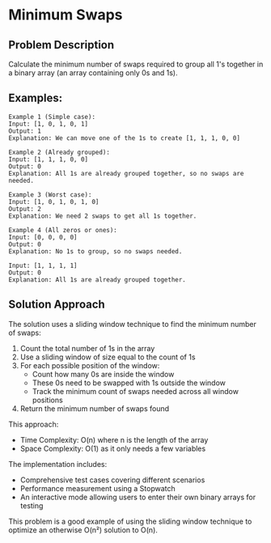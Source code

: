 # Minimum Swaps

## Problem Description
Calculate the minimum number of swaps required to group all 1's together in a binary array (an array containing only 0s and 1s).

## Examples:
```
Example 1 (Simple case):
Input: [1, 0, 1, 0, 1]
Output: 1
Explanation: We can move one of the 1s to create [1, 1, 1, 0, 0]

Example 2 (Already grouped):
Input: [1, 1, 1, 0, 0]
Output: 0
Explanation: All 1s are already grouped together, so no swaps are needed.

Example 3 (Worst case):
Input: [1, 0, 1, 0, 1, 0]
Output: 2
Explanation: We need 2 swaps to get all 1s together.

Example 4 (All zeros or ones):
Input: [0, 0, 0, 0]
Output: 0
Explanation: No 1s to group, so no swaps needed.

Input: [1, 1, 1, 1]
Output: 0
Explanation: All 1s are already grouped together.
```

## Solution Approach
The solution uses a sliding window technique to find the minimum number of swaps:

1. Count the total number of 1s in the array
2. Use a sliding window of size equal to the count of 1s
3. For each possible position of the window:
   - Count how many 0s are inside the window
   - These 0s need to be swapped with 1s outside the window
   - Track the minimum count of swaps needed across all window positions
4. Return the minimum number of swaps found

This approach:
- Time Complexity: O(n) where n is the length of the array
- Space Complexity: O(1) as it only needs a few variables

The implementation includes:
- Comprehensive test cases covering different scenarios
- Performance measurement using a Stopwatch
- An interactive mode allowing users to enter their own binary arrays for testing

This problem is a good example of using the sliding window technique to optimize an otherwise O(n²) solution to O(n).